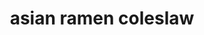 ---
servings: 12 servings
notes:
directions: |-
  * In a large mixing bowl combine the coleslaw, ramen noodles, green onions, sliced almonds, sunflower seeds, mandarin oranges and fresh parsley and toss to combine
  * In a salad dressing container combine the extra virgin olive oil, white wine vinegar, honey, sugar and the dash of salt and pepper and mix
  * Gently pour the dressing over the ramen salad and toss to combine
ingredients: |-
  For the salad:
  * 16 oz -bag of coleslaw mix
  * 6 oz package ramen noodles (discard the seasoning)
  * 5 green onions (green parts chopped)
  * 1 cup sliced almonds
  * 1 cup sunflower seeds
  * 1 cup mandarin orange slices (halved)
  * 1/4 fresh chopped parsley

  For the dressing:
  * 3/4 cup extra virgin olive oil (you can also use vegetable oil or any cooking oil)
  * 1/3 cup white wine vinegar
  * 3 tablespoons honey
  * 1 tablespoon sugar
  * pinch of salt and pepper
rating: 4
ease: easy
category: side dish
subcategory: salad
href: 'https://thefeedfeed.com/acedarspoon/coleslaw-almond-and-mandarin-orange-salad-with-ramen-noodles'
totalTime: 15 minutes
cookTime:
prepTime: 15 minutes
title: asian ramen coleslaw
path: /asian-ramen-coleslaw
---